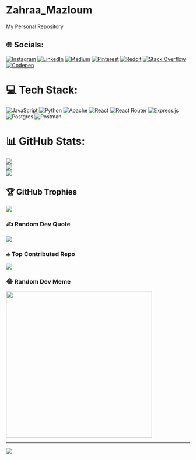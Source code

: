 # Zahraa_Mazloum
My Personal Repository

## 🌐 Socials:
[![Instagram](https://img.shields.io/badge/Instagram-%23E4405F.svg?logo=Instagram&logoColor=white)](https://instagram.com/https://www.instagram.com/zahraadevlife/) [![LinkedIn](https://img.shields.io/badge/LinkedIn-%230077B5.svg?logo=linkedin&logoColor=white)](https://linkedin.com/in/linkedin.com/in/zahraa-mazloum-a0aa2a205) [![Medium](https://img.shields.io/badge/Medium-12100E?logo=medium&logoColor=white)](https://medium.com/@https://medium.com/@zahraamazloum2001) [![Pinterest](https://img.shields.io/badge/Pinterest-%23E60023.svg?logo=Pinterest&logoColor=white)](https://pinterest.com/https://www.pinterest.com/zahraamazloum/) [![Reddit](https://img.shields.io/badge/Reddit-%23FF4500.svg?logo=Reddit&logoColor=white)](https://reddit.com/user/https://www.reddit.com/user/zahraa-mazloum/) [![Stack Overflow](https://img.shields.io/badge/-Stackoverflow-FE7A16?logo=stack-overflow&logoColor=white)](https://stackoverflow.com/users/https://stackoverflow.com/users/15265823/zahraa-mazloum) [![Codepen](https://img.shields.io/badge/Codepen-000000?style=for-the-badge&logo=codepen&logoColor=white)](https://codepen.io/https://codepen.io/Zahraa-Mazloum) 

# 💻 Tech Stack:
![JavaScript](https://img.shields.io/badge/javascript-%23323330.svg?style=for-the-badge&logo=javascript&logoColor=%23F7DF1E) ![Python](https://img.shields.io/badge/python-3670A0?style=for-the-badge&logo=python&logoColor=ffdd54) ![Apache](https://img.shields.io/badge/apache-%23D42029.svg?style=for-the-badge&logo=apache&logoColor=white) ![React](https://img.shields.io/badge/react-%2320232a.svg?style=for-the-badge&logo=react&logoColor=%2361DAFB) ![React Router](https://img.shields.io/badge/React_Router-CA4245?style=for-the-badge&logo=react-router&logoColor=white) ![Express.js](https://img.shields.io/badge/express.js-%23404d59.svg?style=for-the-badge&logo=express&logoColor=%2361DAFB) ![Postgres](https://img.shields.io/badge/postgres-%23316192.svg?style=for-the-badge&logo=postgresql&logoColor=white) ![Postman](https://img.shields.io/badge/Postman-FF6C37?style=for-the-badge&logo=postman&logoColor=white)
# 📊 GitHub Stats:
![](https://github-readme-stats.vercel.app/api?username=Zahraa-Mazloum&theme=dark&hide_border=false&include_all_commits=false&count_private=false)<br/>
![](https://github-readme-streak-stats.herokuapp.com/?user=Zahraa-Mazloum&theme=dark&hide_border=false)<br/>
![](https://github-readme-stats.vercel.app/api/top-langs/?username=Zahraa-Mazloum&theme=dark&hide_border=false&include_all_commits=false&count_private=false&layout=compact)

## 🏆 GitHub Trophies
![](https://github-profile-trophy.vercel.app/?username=Zahraa-Mazloum&theme=radical&no-frame=false&no-bg=true&margin-w=4)

### ✍️ Random Dev Quote
![](https://quotes-github-readme.vercel.app/api?type=horizontal&theme=radical)

### 🔝 Top Contributed Repo
![](https://github-contributor-stats.vercel.app/api?username=Zahraa-Mazloum&limit=5&theme=dark&combine_all_yearly_contributions=true)

### 😂 Random Dev Meme
<img src='https://memer-new.vercel.app/' style="height: 400px;"/>

---
[![](https://visitcount.itsvg.in/api?id=Zahraa-Mazloum&icon=0&color=0)](https://visitcount.itsvg.in)

<!-- Proudly created with GPRM ( https://gprm.itsvg.in ) -->

